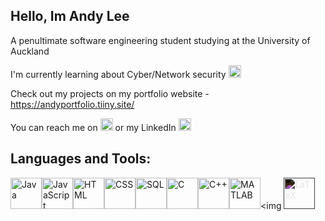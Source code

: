 ## Hello, Im Andy Lee
A penultimate software engineering student studying at the University of Auckland

I'm currently learning about Cyber/Network security <img src="https://github.com/andy7937/andy7937/assets/126305769/88613731-8b56-4d59-b082-0f9960baa8d3" alt="image" width="20" height="20">

Check out my projects on my portfolio website - https://andyportfolio.tiiny.site/

You can reach me on [<img src="https://github.com/andy7937/andy7937/assets/126305769/bbe05cd0-bc64-4be3-896d-1e561f74fb39" alt="image" width="20" height="20">](mailto:keehoon2004@gmail.com) or my LinkedIn [<img src="https://github.com/andy7937/andy7937/assets/126305769/7bc83b5f-aeb8-4e57-9d89-bc1b6d65d352" alt="image" width="20" height="20">]( https://www.linkedin.com/in/andy-lee-uoa/)


## Languages and Tools:
<img src="https://cdn.jsdelivr.net/gh/devicons/devicon/icons/java/java-original.svg" alt="Java" width="50" height="50"><img src="https://cdn.jsdelivr.net/gh/devicons/devicon/icons/javascript/javascript-original.svg" alt="JavaScript" width="50" height="50"><img src="https://cdn.jsdelivr.net/gh/devicons/devicon/icons/html5/html5-original.svg" alt="HTML" width="50" height="50"><img src="https://cdn.jsdelivr.net/gh/devicons/devicon/icons/css3/css3-original.svg" alt="CSS" width="50" height="50"><img src="https://cdn.jsdelivr.net/gh/devicons/devicon/icons/mysql/mysql-original.svg" alt="SQL" width="50" height="50"><img src="https://cdn.jsdelivr.net/gh/devicons/devicon/icons/c/c-original.svg" alt="C" width="50" height="50"><img src="https://cdn.jsdelivr.net/gh/devicons/devicon/icons/cplusplus/cplusplus-original.svg" alt="C++" width="50" height="50"><img src="https://cdn.jsdelivr.net/gh/devicons/devicon/icons/matlab/matlab-original.svg" alt="MATLAB" width="50" height="50"><img <img src="https://cdn.jsdelivr.net/gh/devicons/devicon/icons/latex/latex-original.svg" alt="LaTeX" width="50" height="50" style="filter: invert(100%); fill: #ffffff;">





